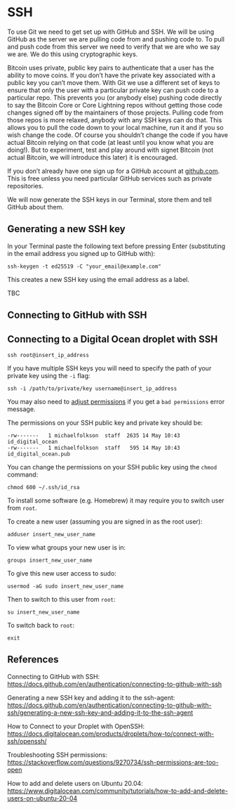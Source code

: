 # SSH

To use Git we need to get set up with GitHub and SSH. We will be using GitHub as the server we are pulling code from and pushing code to. To pull and push code from this server we need to verify that we are who we say we are. We do this using cryptographic keys.

Bitcoin uses private, public key pairs to authenticate that a user has the ability to move coins. If you don’t have the private key associated with a public key you can’t move them. With Git we use a different set of keys to ensure that only the user with a particular private key can push code to a particular repo. This prevents you (or anybody else) pushing code directly to say the Bitcoin Core or Core Lightning repos without getting those code changes signed off by the maintainers of those projects. Pulling code from those repos is more relaxed, anybody with any SSH keys can do that. This allows you to pull the code down to your local machine, run it and if you so wish change the code. Of course you shouldn’t change the code if you have actual Bitcoin relying on that code (at least until you know what you are doing!). But to experiment, test and play around with signet Bitcoin (not actual Bitcoin, we will introduce this later) it is encouraged.

If you don’t already have one sign up for a GitHub account at [github.com](https://github.com/). This is free unless you need particular GitHub services such as private repositories. 

We will now generate the SSH keys in our Terminal, store them and tell GitHub about them.

## Generating a new SSH key

In your Terminal paste the following text before pressing Enter (substituting in the email address you signed up to GitHub with):

```
ssh-keygen -t ed25519 -C "your_email@example.com"
```

This creates a new SSH key using the email address as a label.

TBC

## Connecting to GitHub with SSH

## Connecting to a Digital Ocean droplet with SSH

```
ssh root@insert_ip_address
```

If you have multiple SSH keys you will need to specify the path of your private key using the `-i` flag:

```
ssh -i /path/to/private/key username@insert_ip_address
```

You may also need to [adjust permissions](https://stackoverflow.com/questions/9270734/ssh-permissions-are-too-open) if you get a `bad permissions` error message.

The permissions on your SSH public key and private key should be:

```
-rw-------   1 michaelfolkson  staff  2635 14 May 10:43 id_digital_ocean
-rw-------   1 michaelfolkson  staff   595 14 May 10:43 id_digital_ocean.pub
```

You can change the permissions on your SSH public key using the `chmod` command:

```
chmod 600 ~/.ssh/id_rsa
```

To install some software (e.g. Homebrew) it may require you to switch user from `root`.

To create a new user (assuming you are signed in as the root user):

```
adduser insert_new_user_name
```

To view what groups your new user is in:

```
groups insert_new_user_name
```

To give this new user access to sudo:

```
usermod -aG sudo insert_new_user_name
```

Then to switch to this user from `root`:

```
su insert_new_user_name
```

To switch back to `root`:

```
exit
```


## References

Connecting to GitHub with SSH: <https://docs.github.com/en/authentication/connecting-to-github-with-ssh>

Generating a new SSH key and adding it to the ssh-agent: <https://docs.github.com/en/authentication/connecting-to-github-with-ssh/generating-a-new-ssh-key-and-adding-it-to-the-ssh-agent>

How to Connect to your Droplet with OpenSSH: <https://docs.digitalocean.com/products/droplets/how-to/connect-with-ssh/openssh/>

Troubleshooting SSH permissions: <https://stackoverflow.com/questions/9270734/ssh-permissions-are-too-open>

How to add and delete users on Ubuntu 20.04: <https://www.digitalocean.com/community/tutorials/how-to-add-and-delete-users-on-ubuntu-20-04>


